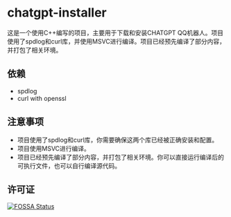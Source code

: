 # chatgpt-installer
这是一个使用C++编写的项目，主要用于下载和安装CHATGPT QQ机器人。项目使用了spdlog和curl库，并使用MSVC进行编译。项目已经预先编译了部分内容，并打包了相关环境。

## 依赖

- spdlog
- curl with openssl

## 注意事项

- 项目使用了spdlog和curl库，你需要确保这两个库已经被正确安装和配置。
- 项目使用MSVC进行编译。
- 项目已经预先编译了部分内容，并打包了相关环境。你可以直接运行编译后的可执行文件，也可以自行编译源代码。

## 许可证

[![FOSSA Status](https://app.fossa.com/api/projects/git%2Bgithub.com%2FHaibersut%2Fchatgpt-installer.svg?type=large)](https://app.fossa.com/projects/git%2Bgithub.com%2FHaibersut%2Fchatgpt-installer?ref=badge_large)
